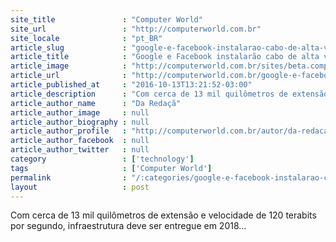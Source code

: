 ```yaml
---
site_title               : "Computer World"
site_url                 : "http://computerworld.com.br"
site_locale              : "pt_BR"
article_slug             : "google-e-facebook-instalarao-cabo-de-alta-velocidade-entre-eua-e-hong-kong"
article_title            : "Google e Facebook instalarão cabo de alta velocidade entre EUA e Hong Kong"
article_image            : "http://computerworld.com.br/sites/beta.computerworld.com.br/files/news_articles/cabo.jpg"
article_url              : "http://computerworld.com.br/google-e-facebook-instalarao-cabo-de-alta-velocidade-entre-eua-e-hong-kong"
article_published_at     : "2016-10-13T13:21:52-03:00"
article_description      : "Com cerca de 13 mil quilômetros de extensão e velocidade de 120 terabits por segundo, infraestrutura deve ser entregue em 2018..."
article_author_name      : "Da Redaçã"
article_author_image     : null
article_author_biography : null
article_author_profile   : "http://computerworld.com.br/autor/da-redacao"
article_author_facebook  : null
article_author_twitter   : null
category                 : ['technology']
tags                     : ['Computer World']
permalink                : "/:categories/google-e-facebook-instalarao-cabo-de-alta-velocidade-entre-eua-e-hong-kong/"
layout                   : post
---
```


Com cerca de 13 mil quilômetros de extensão e velocidade de 120 terabits por segundo, infraestrutura deve ser entregue em 2018...
